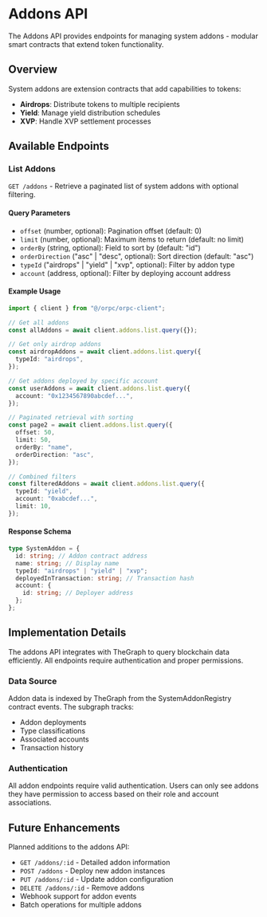 # Addons API

The Addons API provides endpoints for managing system addons - modular smart
contracts that extend token functionality.

## Overview

System addons are extension contracts that add capabilities to tokens:

- **Airdrops**: Distribute tokens to multiple recipients
- **Yield**: Manage yield distribution schedules
- **XVP**: Handle XVP settlement processes

## Available Endpoints

### List Addons

`GET /addons` - Retrieve a paginated list of system addons with optional
filtering.

#### Query Parameters

- `offset` (number, optional): Pagination offset (default: 0)
- `limit` (number, optional): Maximum items to return (default: no limit)
- `orderBy` (string, optional): Field to sort by (default: "id")
- `orderDirection` ("asc" | "desc", optional): Sort direction (default: "asc")
- `typeId` ("airdrops" | "yield" | "xvp", optional): Filter by addon type
- `account` (address, optional): Filter by deploying account address

#### Example Usage

```typescript
import { client } from "@/orpc/orpc-client";

// Get all addons
const allAddons = await client.addons.list.query({});

// Get only airdrop addons
const airdropAddons = await client.addons.list.query({
  typeId: "airdrops",
});

// Get addons deployed by specific account
const userAddons = await client.addons.list.query({
  account: "0x1234567890abcdef...",
});

// Paginated retrieval with sorting
const page2 = await client.addons.list.query({
  offset: 50,
  limit: 50,
  orderBy: "name",
  orderDirection: "asc",
});

// Combined filters
const filteredAddons = await client.addons.list.query({
  typeId: "yield",
  account: "0xabcdef...",
  limit: 10,
});
```

#### Response Schema

```typescript
type SystemAddon = {
  id: string; // Addon contract address
  name: string; // Display name
  typeId: "airdrops" | "yield" | "xvp";
  deployedInTransaction: string; // Transaction hash
  account: {
    id: string; // Deployer address
  };
};
```

## Implementation Details

The addons API integrates with TheGraph to query blockchain data efficiently.
All endpoints require authentication and proper permissions.

### Data Source

Addon data is indexed by TheGraph from the SystemAddonRegistry contract events.
The subgraph tracks:

- Addon deployments
- Type classifications
- Associated accounts
- Transaction history

### Authentication

All addon endpoints require valid authentication. Users can only see addons they
have permission to access based on their role and account associations.

## Future Enhancements

Planned additions to the addons API:

- `GET /addons/:id` - Detailed addon information
- `POST /addons` - Deploy new addon instances
- `PUT /addons/:id` - Update addon configuration
- `DELETE /addons/:id` - Remove addons
- Webhook support for addon events
- Batch operations for multiple addons
